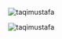 
<!--
**taqimustafa/taqimustafa** is a ✨ _special_ ✨ repository because its `README.md` (this file) appears on your GitHub profile.

Here are some ideas to get you started:

- 🔭 I’m currently working on ...
- 🌱 I’m currently learning ...
- 👯 I’m looking to collaborate on ...
- 🤔 I’m looking for help with ...
- 💬 Ask me about ...
- 📫 How to reach me: ...
- 😄 Pronouns: ...
- ⚡ Fun fact: ...
-->

<p align="left"><img src="https://github-profile-trophy.vercel.app/?username=taqimustafa" alt="taqimustafa" /> </p>

<p><img align="center" src="https://github-readme-stats.vercel.app/api/top-langs?username=taqimustafa&show_icons=true&locale=en&layout=compact" alt="taqimustafa" /></p>
